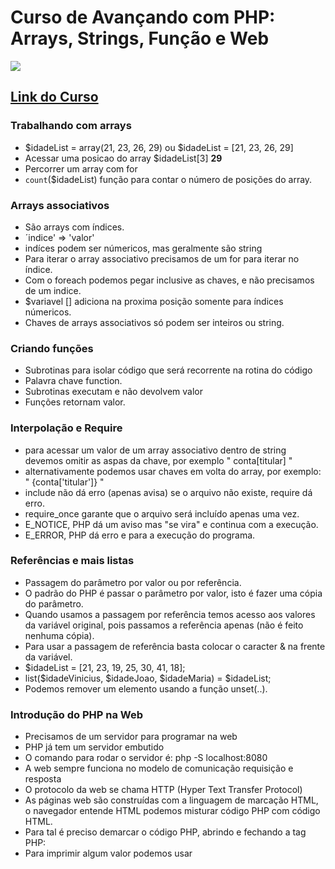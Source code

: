 # Curso de Avançando com PHP: Arrays, Strings, Função e Web
![](https://www.alura.com.br/assets/api/share/curso-php-arrays-strings-funcoes.png)
## [Link do Curso](https://cursos.alura.com.br/course/php-arrays-strings-funcoes)

### Trabalhando com arrays
* $idadeList = array(21, 23, 26, 29) ou $idadeList = [21, 23, 26, 29]	
* Acessar uma posicao do array $idadeList[3] **29**	
* Percorrer um array com for	
* `count`($idadeList) função para contar o número de posições do array.

### Arrays associativos
* São arrays com índices.
* ´indice' => 'valor'
* indíces podem ser númericos, mas geralmente são string
* Para iterar o array associativo precisamos de um for para iterar no índice.
* Com o foreach podemos pegar inclusive as chaves, e não precisamos de um indice.
* $variavel [] adiciona na proxima posição somente para índices númericos.
* Chaves de arrays associativos só podem ser inteiros ou string.


### Criando funções
* Subrotinas para isolar código que será recorrente na rotina do código
* Palavra chave function.
* Subrotinas executam e não devolvem valor
* Funções retornam valor.


### Interpolação e Require
* para acessar um valor de um array associativo dentro de string devemos omitir as aspas da chave, por exemplo " conta[titular] "
* alternativamente podemos usar chaves em volta do array, por exemplo: " {conta['titular']} "
* include não dá erro (apenas avisa) se o arquivo não existe, require dá erro.
* require_once garante que o arquivo será incluído apenas uma vez.
* E_NOTICE, PHP dá um aviso mas "se vira" e continua com a execução.
* E_ERROR, PHP dá erro e para a execução do programa.

### Referências e mais listas
* Passagem do parâmetro por valor ou por referência.
* O padrão do PHP é passar o parâmetro por valor, isto é fazer uma cópia do parâmetro.
* Quando usamos a passagem por referência temos acesso aos valores da variável original, pois passamos a referência apenas (não é feito nenhuma cópia).
* Para usar a passagem de referência basta colocar o caracter & na frente da variável.
* $idadeList = [21, 23, 19, 25, 30, 41, 18];
* list($idadeVinicius, $idadeJoao, $idadeMaria) = $idadeList;
* Podemos remover um elemento usando a função unset(..).

### Introdução do PHP na Web
* Precisamos de um servidor para programar na web
* PHP já tem um servidor embutido
* O comando para rodar o servidor é: php -S localhost:8080
* A web sempre funciona no modelo de comunicação requisição e resposta
* O protocolo da web se chama HTTP (Hyper Text Transfer Protocol)
* As páginas web são construídas com a linguagem de marcação HTML, o navegador entende HTML
podemos misturar código PHP com código HTML.
* Para tal é preciso demarcar o código PHP, abrindo e fechando a tag PHP: <?php ... ?>
* Para imprimir algum valor podemos usar <?= $valor ?>


